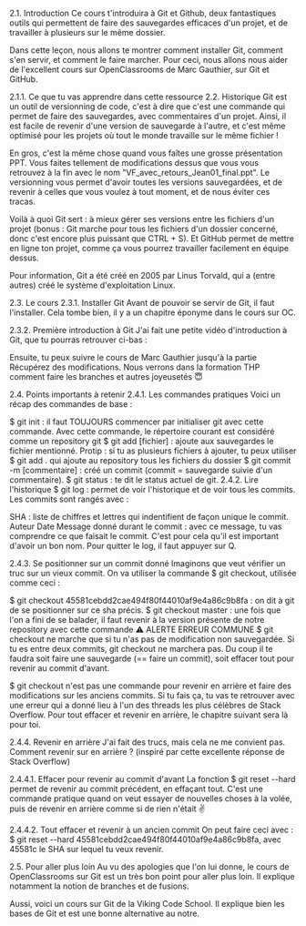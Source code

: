 2.1. Introduction
Ce cours t'introduira à Git et Github, deux fantastiques outils qui permettent de faire des sauvegardes efficaces d'un projet, et de travailler à plusieurs sur le même dossier.

Dans cette leçon, nous allons te montrer comment installer Git, comment s'en servir, et comment le faire marcher. Pour ceci, nous allons nous aider de l'excellent cours sur OpenClassrooms de Marc Gauthier, sur Git et GitHub.

2.1.1. Ce que tu vas apprendre dans cette ressource
2.2. Historique
Git est un outil de versionning de code, c'est à dire que c'est une commande qui permet de faire des sauvegardes, avec commentaires d'un projet. Ainsi, il est facile de revenir d'une version de sauvegarde à l'autre, et c'est même optimisé pour les projets où tout le monde travaille sur le même fichier !

En gros, c'est la même chose quand vous faîtes une grosse présentation PPT. Vous faites tellement de modifications dessus que vous vous retrouvez à la fin avec le nom "VF_avec_retours_Jean01_final.ppt". Le versionning vous permet d'avoir toutes les versions sauvegardées, et de revenir à celles que vous voulez à tout moment, et de nous éviter ces tracas.

Voilà à quoi Git sert : à mieux gérer ses versions entre les fichiers d'un projet (bonus : Git marche pour tous les fichiers d'un dossier concerné, donc c'est encore plus puissant que CTRL + S). Et GitHub permet de mettre en ligne ton projet, comme ça vous pourrez travailler facilement en équipe dessus.

Pour information, Git a été créé en 2005 par Linus Torvald, qui a (entre autres) créé le système d'exploitation Linux.

2.3. Le cours
2.3.1. Installer Git
Avant de pouvoir se servir de Git, il faut l'installer. Cela tombe bien, il y a un chapitre éponyme dans le cours sur OC.

2.3.2. Première introduction à Git
J'ai fait une petite vidéo d'introduction à Git, que tu pourras retrouver ci-bas :




Ensuite, tu peux suivre le cours de Marc Gauthier jusqu'à la partie Récupérez des modifications. Nous verrons dans la formation THP comment faire les branches et autres joyeusetés 😇

2.4. Points importants à retenir
2.4.1. Les commandes pratiques
Voici un récap des commandes de base :

$ git init : il faut TOUJOURS commencer par initialiser git avec cette commande. Avec cette commande, le répertoire courant est considéré comme un repository git
$ git add [fichier] : ajoute aux sauvegardes le fichier mentionné. Protip : si tu as plusieurs fichiers à ajouter, tu peux utiliser $ git add . qui ajoute au repository tous les fichiers du dossier
$ git commit -m [commentaire] : créé un commit (commit = sauvegarde suivie d'un commentaire).
$ git status : te dit le status actuel de git.
2.4.2. Lire l'historique
$ git log : permet de voir l'historique et de voir tous les commits. Les commits sont rangés avec :

SHA : liste de chiffres et lettres qui indentifient de façon unique le commit.
Auteur
Date
Message donné durant le commit : avec ce message, tu vas comprendre ce que faisait le commit. C'est pour cela qu'il est important d'avoir un bon nom.
Pour quitter le log, il faut appuyer sur Q.

2.4.3. Se positionner sur un commit donné
Imaginons que veut vérifier un truc sur un vieux commit. On va utiliser la commande $ git checkout, utilisée comme ceci :

$ git checkout 45581cebdd2cae494f80f44010af9e4a86c9b8fa : on dit à git de se positionner sur ce sha précis.
$ git checkout master : une fois que l'on a fini de se balader, il faut revenir à la version présente de notre repository avec cette commande
⚠️ ALERTE ERREUR COMMUNE
$ git checkout ne marche que si tu n'as pas de modification non sauvegardée. Si tu es entre deux commits, git checkout ne marchera pas. Du coup il te faudra soit faire une sauvegarde (== faire un commit), soit effacer tout pour revenir au commit d'avant.

$ git checkout n'est pas une commande pour revenir en arrière et faire des modifications sur les anciens commits. Si tu fais ça, tu vas te retrouver avec une erreur qui a donné lieu à l'un des threads les plus célèbres de Stack Overflow. Pour tout effacer et revenir en arrière, le chapitre suivant sera là pour toi.

2.4.4. Revenir en arrière
J'ai fait des trucs, mais cela ne me convient pas. Comment revenir sur en arrière ? (inspiré par cette excellente réponse de Stack Overflow)

2.4.4.1. Effacer pour revenir au commit d'avant
La fonction $ git reset --hard permet de revenir au commit précédent, en effaçant tout. C'est une commande pratique quand on veut essayer de nouvelles choses à la volée, puis de revenir en arrière comme si de rien n'était ✌️

2.4.4.2. Tout effacer et revenir à un ancien commit
On peut faire ceci avec : $ git reset --hard 45581cebdd2cae494f80f44010af9e4a86c9b8fa, avec 45581c le SHA sur lequel tu veux revenir.

2.5. Pour aller plus loin
Au vu des apologies que l'on lui donne, le cours de OpenClassrooms sur Git est un très bon point pour aller plus loin. Il explique notamment la notion de branches et de fusions.

Aussi, voici un cours sur Git de la Viking Code School. Il explique bien les bases de Git et est une bonne alternative au notre.
